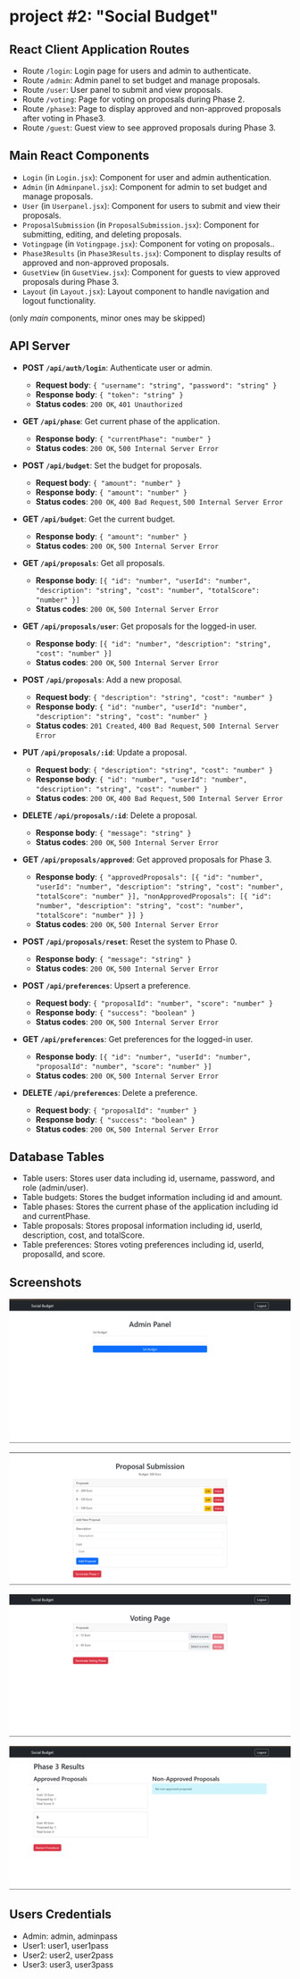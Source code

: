 # project #2: "Social Budget"


## React Client Application Routes

- Route `/login`: Login page for users and admin to authenticate.
- Route `/admin`: Admin panel to set budget and manage proposals.
- Route `/user`: User panel to submit and view proposals.
- Route `/voting`: Page for voting on proposals during Phase 2.
- Route `/phase3`: Page to display approved and non-approved proposals after voting in Phase3.
- Route `/guest`: Guest view to see approved proposals during Phase 3.

## Main React Components

- `Login` (in `Login.jsx`): Component for user and admin authentication.
- `Admin` (in `Adminpanel.jsx`): Component for admin to set budget and manage proposals.
- `User` (in `Userpanel.jsx`): Component for users to submit and view their proposals.
- `ProposalSubmission` (in `ProposalSubmission.jsx`): Component for submitting, editing, and deleting proposals.
- `Votingpage` (in `Votingpage.jsx`): Component for voting on proposals..
- `Phase3Results` (in `Phase3Results.jsx`): Component to display results of approved and non-approved proposals.
- `GusetView` (in `GusetView.jsx`): Component for guests to view approved proposals during Phase 3.
- `Layout` (in `Layout.jsx`): Layout component to handle navigation and logout functionality.

(only _main_ components, minor ones may be skipped)

## API Server

- **POST `/api/auth/login`**: Authenticate user or admin.

  - **Request body**: `{ "username": "string", "password": "string" }`
  - **Response body**: `{ "token": "string" }`
  - **Status codes**: `200 OK`, `401 Unauthorized`

- **GET `/api/phase`**: Get current phase of the application.

  - **Response body**: `{ "currentPhase": "number" }`
  - **Status codes**: `200 OK`, `500 Internal Server Error`

- **POST `/api/budget`**: Set the budget for proposals.

  - **Request body**: `{ "amount": "number" }`
  - **Response body**: `{ "amount": "number" }`
  - **Status codes**: `200 OK`, `400 Bad Request`, `500 Internal Server Error`

- **GET `/api/budget`**: Get the current budget.

  - **Response body**: `{ "amount": "number" }`
  - **Status codes**: `200 OK`, `500 Internal Server Error`

- **GET `/api/proposals`**: Get all proposals.

  - **Response body**: `[{ "id": "number", "userId": "number", "description": "string", "cost": "number", "totalScore": "number" }]`
  - **Status codes**: `200 OK`, `500 Internal Server Error`

- **GET `/api/proposals/user`**: Get proposals for the logged-in user.

  - **Response body**: `[{ "id": "number", "description": "string", "cost": "number" }]`
  - **Status codes**: `200 OK`, `500 Internal Server Error`

- **POST `/api/proposals`**: Add a new proposal.

  - **Request body**: `{ "description": "string", "cost": "number" }`
  - **Response body**: `{ "id": "number", "userId": "number", "description": "string", "cost": "number" }`
  - **Status codes**: `201 Created`, `400 Bad Request`, `500 Internal Server Error`

- **PUT `/api/proposals/:id`**: Update a proposal.

  - **Request body**: `{ "description": "string", "cost": "number" }`
  - **Response body**: `{ "id": "number", "userId": "number", "description": "string", "cost": "number" }`
  - **Status codes**: `200 OK`, `400 Bad Request`, `500 Internal Server Error`

- **DELETE `/api/proposals/:id`**: Delete a proposal.

  - **Response body**: `{ "message": "string" }`
  - **Status codes**: `200 OK`, `500 Internal Server Error`

- **GET `/api/proposals/approved`**: Get approved proposals for Phase 3.

  - **Response body**: `{ "approvedProposals": [{ "id": "number", "userId": "number", "description": "string", "cost": "number", "totalScore": "number" }], "nonApprovedProposals": [{ "id": "number", "description": "string", "cost": "number", "totalScore": "number" }] }`
  - **Status codes**: `200 OK`, `500 Internal Server Error`

- **POST `/api/proposals/reset`**: Reset the system to Phase 0.

  - **Response body**: `{ "message": "string" }`
  - **Status codes**: `200 OK`, `500 Internal Server Error`

- **POST `/api/preferences`**: Upsert a preference.

  - **Request body**: `{ "proposalId": "number", "score": "number" }`
  - **Response body**: `{ "success": "boolean" }`
  - **Status codes**: `200 OK`, `500 Internal Server Error`

- **GET `/api/preferences`**: Get preferences for the logged-in user.

  - **Response body**: `[{ "id": "number", "userId": "number", "proposalId": "number", "score": "number" }]`
  - **Status codes**: `200 OK`, `500 Internal Server Error`

- **DELETE `/api/preferences`**: Delete a preference.
  - **Request body**: `{ "proposalId": "number" }`
  - **Response body**: `{ "success": "boolean" }`
  - **Status codes**: `200 OK`, `500 Internal Server Error`

## Database Tables

- Table users: Stores user data including id, username, password, and role (admin/user).
- Table budgets: Stores the budget information including id and amount.
- Table phases: Stores the current phase of the application including id and currentPhase.
- Table proposals: Stores proposal information including id, userId, description, cost, and totalScore.
- Table preferences: Stores voting preferences including id, userId, proposalId, and score.

## Screenshots

![Screenshot1](./img/phase0.png)

![Screenshot2](./img/phase1.png)

![Screenshot2](./img/phase2.png)

![Screenshot2](./img/phase3.png)

## Users Credentials

- Admin: admin, adminpass
- User1: user1, user1pass
- User2: user2, user2pass
- User3: user3, user3pass
